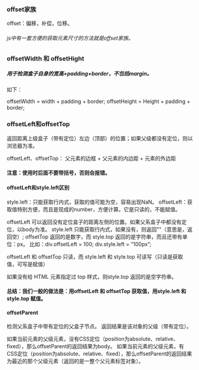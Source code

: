 ### offset家族

offset：偏移，补偿，位移。



###### js中有一套方便的获取元素尺寸的方法就是offset家族。



### offsetWidth 和  offsetHight

##### 用于检测盒子自身的宽高+padding+border，不包括margin。

如下：

offsetWidth = width + padding + border;
offsetHeight = Height + padding + border;

### offsetLeft和offsetTop

返回距离上级盒子（带有定位）左边（顶部）的位置；如果父级都没有定位，则以浏览器为准。

offsetLeft、offsetTop： 父元素的边框 + 父元素的内边距 + 元素的外边距



#### 注意：使用时后面不要带括号，否则会报错。



#### offsetLeft和style.left区别



style.left：只能获取行内式，获取的值可能为空，容易出现NaN。
offsetLeft：获取值特别方便，而且是现成的number，方便计算。它是只读的，不能赋值。



offsetLeft 可以返回没有定位盒子的距离左侧的位置。如果父系盒子中都没有定位，以body为准。
style.left 只能获取行内式，如果没有，则返回""（意思是，返回空）;
offsetTop 返回的是数字，而 style.top 返回的是字符串，而且还带有单位：px。
比如：div.offsetLeft = 100; div.style.left = “100px”;


offsetLeft 和 offsetTop 只读，而 style.left 和 style.top 可读写（只读是获取值，可写是赋值）

如果没有给 HTML 元素指定过 top 样式，则style.top 返回的是空字符串。



#### 总结：我们一般的做法是：用offsetLeft 和 offsetTop 获取值，用style.left 和 style.top 赋值。



#### offsetParent

检测父系盒子中带有定位的父盒子节点。
返回结果是该对象的父级（带有定位）。

如果当前元素的父级元素，没有CSS定位（position为absolute、relative、fixed），那么offsetParent的返回结果为body。
如果当前元素的父级元素，有CSS定位（position为absolute、relative、fixed），那么offsetParent的返回结果为最近的那个父级元素（返回的是一整个父元素标签对象）。
